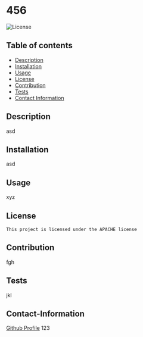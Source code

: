 # 456
  ![License](https://img.shields.io/badge/License-APACHE-yellow.svg)

  ## Table of contents
  * [Description](#description)
  * [Installation](#installation)
  * [Usage](#usage)
  * [License](#license)
  * [Contribution](#contribution)
  * [Tests](#tests)
  * [Contact Information](#contact-information)

  ## Description
  asd

  ## Installation
asd

## Usage
xyz

## License
    
    This project is licensed under the APACHE license
## Contribution
fgh

## Tests
jkl

## Contact-Information
[Github Profile](https://github.com/jag)
123


